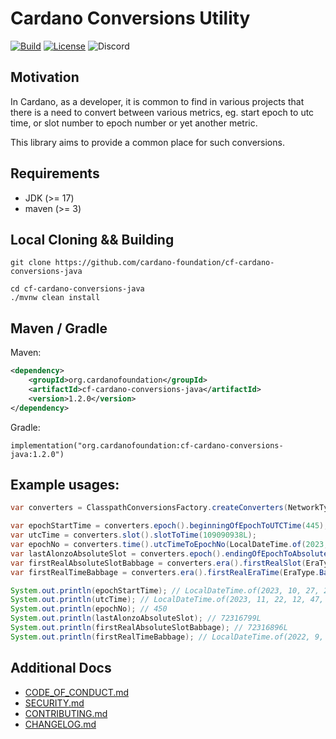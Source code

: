 # Cardano Conversions Utility

[![Build](https://github.com/cardano-foundation/cf-cardano-conversions-java/actions/workflows/tests.yaml/badge.svg)](https://github.com/cardano-foundation/cf-cardano-conversions-java/actions/workflows/tests.yaml)
[![License](https://img.shields.io:/github/license/cardano-foundation/cf-cardano-conversions-java?label=license)](https://github.com/cardano-foundation/cf-cardano-conversions-java/blob/master/LICENSE)
![Discord](https://img.shields.io/discord/1022471509173882950)

## Motivation

In Cardano, as a developer, it is common to find in various projects that there is a need to convert between various metrics, eg. start epoch to utc time, or slot number to epoch number or yet another metric.

This library aims to provide a common place for such conversions.

## Requirements
- JDK (>= 17)
- maven (>= 3)

## Local Cloning && Building
```shell
git clone https://github.com/cardano-foundation/cf-cardano-conversions-java

cd cf-cardano-conversions-java
./mvnw clean install
```

## Maven / Gradle
Maven:
```xml
<dependency>
    <groupId>org.cardanofoundation</groupId>
    <artifactId>cf-cardano-conversions-java</artifactId>
    <version>1.2.0</version>
</dependency>
```
Gradle:
```
implementation("org.cardanofoundation:cf-cardano-conversions-java:1.2.0")
```

## Example usages:
```java
var converters = ClasspathConversionsFactory.createConverters(NetworkType.MAINNET);

var epochStartTime = converters.epoch().beginningOfEpochToUTCTime(445);
var utcTime = converters.slot().slotToTime(109090938L);
var epochNo = converters.time().utcTimeToEpochNo(LocalDateTime.of(2023, 11, 22, 9, 48, 58));
var lastAlonzoAbsoluteSlot = converters.epoch().endingOfEpochToAbsoluteSlot(364);
var firstRealAbsoluteSlotBabbage = converters.era().firstRealSlot(EraType.Babbage);
var firstRealTimeBabbage = converters.era().firstRealEraTime(EraType.Babbage);

System.out.println(epochStartTime); // LocalDateTime.of(2023, 10, 27, 21, 44, 51)
System.out.println(utcTime); // LocalDateTime.of(2023, 11, 22, 12, 47, 9)
System.out.println(epochNo); // 450
System.out.println(lastAlonzoAbsoluteSlot); // 72316799L
System.out.println(firstRealAbsoluteSlotBabbage); // 72316896L
System.out.println(firstRealTimeBabbage); // LocalDateTime.of(2022, 9, 22, 21, 46, 27)
```

## Additional Docs
- [CODE_OF_CONDUCT.md](CODE_OF_CONDUCT.md)
- [SECURITY.md](SECURITY.md)
- [CONTRIBUTING.md](CONTRIBUTING.md)
- [CHANGELOG.md](CHANGELOG.md)
